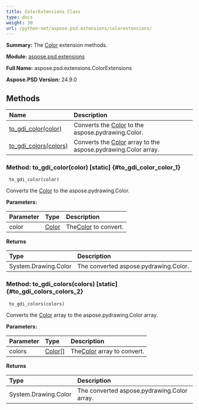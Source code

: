 ```yaml
---
title: ColorExtensions Class
type: docs
weight: 30
url: /python-net/aspose.psd.extensions/colorextensions/
---
```


**Summary:** The [Color](/psd/python-net/aspose.psd/color/) extension methods.

**Module:** [aspose.psd.extensions](/psd/python-net/aspose.psd.extensions/)

**Full Name:** aspose.psd.extensions.ColorExtensions

**Aspose.PSD Version:** 24.9.0

## **Methods**
| **Name** | **Description** |
| :- | :- |
| [to_gdi_color(color)](#to_gdi_color_color_1) | Converts the [Color](/psd/python-net/aspose.psd/color/) to the aspose.pydrawing.Color. |
| [to_gdi_colors(colors)](#to_gdi_colors_colors_2) | Converts the [Color](/psd/python-net/aspose.psd/color/) array to the aspose.pydrawing.Color array. |


### Method: to_gdi_color(color)  [static] {#to_gdi_color_color_1}


```
 to_gdi_color(color) 
```

Converts the [Color](/psd/python-net/aspose.psd/color/) to the aspose.pydrawing.Color.

**Parameters:**

| Parameter | Type | Description |
| :- | :- | :- |
| color | [Color](/psd/python-net/aspose.psd/color) | The[Color](/psd/python-net/aspose.psd/color/) to convert. |

**Returns**

| Type | Description |
| :- | :- |
| System.Drawing.Color | The converted aspose.pydrawing.Color. |


### Method: to_gdi_colors(colors)  [static] {#to_gdi_colors_colors_2}


```
 to_gdi_colors(colors) 
```

Converts the [Color](/psd/python-net/aspose.psd/color/) array to the aspose.pydrawing.Color array.

**Parameters:**

| Parameter | Type | Description |
| :- | :- | :- |
| colors | [Color[]](/psd/python-net/aspose.psd/color) | The[Color](/psd/python-net/aspose.psd/color/) array to convert. |

**Returns**

| Type | Description |
| :- | :- |
| System.Drawing.Color | The converted aspose.pydrawing.Color array. |


